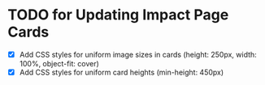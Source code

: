 # TODO for Updating Impact Page Cards

- [x] Add CSS styles for uniform image sizes in cards (height: 250px, width: 100%, object-fit: cover)
- [x] Add CSS styles for uniform card heights (min-height: 450px)
